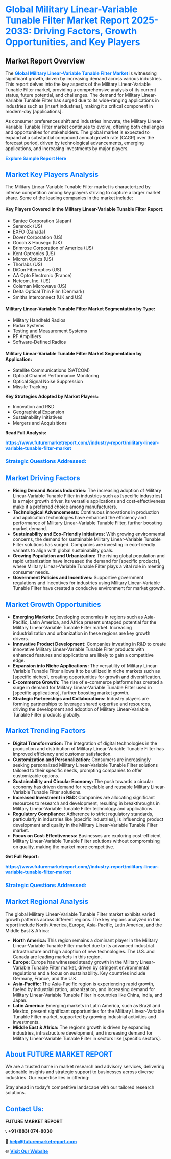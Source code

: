 <h1 style="color: #007BFF;">Global Military Linear-Variable Tunable Filter Market Report 2025-2033: Driving Factors, Growth Opportunities, and Key Players</h1>

<section id="overview">
<h2>Market Report Overview</h2>
<p>The <a href="https://www.futuremarketreport.com//industry-report/military-linear-variable-tunable-filter-market" style="color: #007BFF; text-decoration: none;"><strong>Global Military Linear-Variable Tunable Filter Market</strong></a> is witnessing significant growth, driven by increasing demand across various industries. This report delves into the key aspects of the Military Linear-Variable Tunable Filter market, providing a comprehensive analysis of its current status, future potential, and challenges. The demand for Military Linear-Variable Tunable Filter has surged due to its wide-ranging applications in industries such as [insert industries], making it a critical component in modern-day [applications].</p>
<p>As consumer preferences shift and industries innovate, the Military Linear-Variable Tunable Filter market continues to evolve, offering both challenges and opportunities for stakeholders. The global market is expected to expand at a substantial compound annual growth rate (CAGR) over the forecast period, driven by technological advancements, emerging applications, and increasing investments by major players.</p>
</section>

<section id="overview">
<p><a href="https://www.futuremarketreport.com//request-sample/reportId=53910" style="color: #007BFF; text-decoration: none;"><strong>Explore Sample Report Here</strong></a></p>
</section>

<section id="key-players">
<h2 style="color: #007BFF;">Market Key Players Analysis</h2>
<p>The Military Linear-Variable Tunable Filter market is characterized by intense competition among key players striving to capture a larger market share. Some of the leading companies in the market include:</p>
<h4>Key Players Covered in the Military Linear-Variable Tunable Filter Report:</h4>
<ul><li>Santec Corporation (Japan)</li><li>Semrock (US)</li><li>EXFO (Canada)</li><li>Dover Corporation (US)</li><li>Gooch &amp; Housego (UK)</li><li>Brimrose Corporation of America (US)</li><li>Kent Optronics (US)</li><li>Micron Optics (US)</li><li>Thorlabs (US)</li><li>DiCon Fiberoptics (US)</li><li>AA Opto Electronic (France)</li><li>Netcom, Inc. (US)</li><li>Coleman Microwave (US)</li><li>Delta Optical Thin Film (Denmark)</li><li>Smiths Interconnect (UK and US)</li></ul>
<h4>Military Linear-Variable Tunable Filter Market Segmentation by Type:</h4>
<ul><li>Military Handheld Radios</li><li>Radar Systems</li><li>Testing and Measurement Systems</li><li>RF Amplifiers</li><li>Software-Defined Radios</li></ul>

<h4>Military Linear-Variable Tunable Filter Market Segmentation by Application:</h4>
<ul><li>Satellite Communications (SATCOM)</li><li>Optical Channel Performance Monitoring</li><li>Optical Signal Noise Suppression</li><li>Missile Tracking</li></ul>
<p><strong>Key Strategies Adopted by Market Players:</strong></p>
<ul>
<li>Innovation and R&D</li>
<li>Geographical Expansion</li>
<li>Sustainability Initiatives</li>
<li>Mergers and Acquisitions</li>
</ul>
</section>

<section>
<p><strong>Read Full Analysis: </strong></p><a href="https://www.futuremarketreport.com//industry-report/military-linear-variable-tunable-filter-market" style="color: #007BFF; text-decoration: none;"><strong>https://www.futuremarketreport.com//industry-report/military-linear-variable-tunable-filter-market</strong></a>
<h3 style="color: #007BFF;">Strategic Questions Addressed:</h3>
</section>

<section id="driving-factors">
<h2 style="color: #007BFF;">Market Driving Factors</h2>
<ul>
<li><strong>Rising Demand Across Industries:</strong> The increasing adoption of Military Linear-Variable Tunable Filter in industries such as [specific industries] is a major growth driver. Its versatile applications and cost-effectiveness make it a preferred choice among manufacturers.</li>
<li><strong>Technological Advancements:</strong> Continuous innovations in production and application technologies have enhanced the efficiency and performance of Military Linear-Variable Tunable Filter, further boosting market demand.</li>
<li><strong>Sustainability and Eco-Friendly Initiatives:</strong> With growing environmental concerns, the demand for sustainable Military Linear-Variable Tunable Filter solutions has surged. Companies are investing in eco-friendly variants to align with global sustainability goals.</li>
<li><strong>Growing Population and Urbanization:</strong> The rising global population and rapid urbanization have increased the demand for [specific products], where Military Linear-Variable Tunable Filter plays a vital role in meeting consumer needs.</li>
<li><strong>Government Policies and Incentives:</strong> Supportive government regulations and incentives for industries using Military Linear-Variable Tunable Filter have created a conducive environment for market growth.</li>
</ul>
</section>

<section id="growth-opportunities">
<h2 style="color: #007BFF;">Market Growth Opportunities</h2>
<ul>
<li><strong>Emerging Markets:</strong> Developing economies in regions such as Asia-Pacific, Latin America, and Africa present untapped potential for the Military Linear-Variable Tunable Filter market. Increasing industrialization and urbanization in these regions are key growth drivers.</li>
<li><strong>Innovative Product Development:</strong> Companies investing in R&D to create innovative Military Linear-Variable Tunable Filter products with enhanced features and applications are likely to gain a competitive edge.</li>
<li><strong>Expansion into Niche Applications:</strong> The versatility of Military Linear-Variable Tunable Filter allows it to be utilized in niche markets such as [specific niches], creating opportunities for growth and diversification.</li>
<li><strong>E-commerce Growth:</strong> The rise of e-commerce platforms has created a surge in demand for Military Linear-Variable Tunable Filter used in [specific applications], further boosting market growth.</li>
<li><strong>Strategic Partnerships and Collaborations:</strong> Industry players are forming partnerships to leverage shared expertise and resources, driving the development and adoption of Military Linear-Variable Tunable Filter products globally.</li>
</ul>
</section>

<section id="trending-factors">
<h2 style="color: #007BFF;">Market Trending Factors</h2>
<ul>
<li><strong>Digital Transformation:</strong> The integration of digital technologies in the production and distribution of Military Linear-Variable Tunable Filter has improved efficiency and customer satisfaction.</li>
<li><strong>Customization and Personalization:</strong> Consumers are increasingly seeking personalized Military Linear-Variable Tunable Filter solutions tailored to their specific needs, prompting companies to offer customizable options.</li>
<li><strong>Sustainability and Circular Economy:</strong> The push towards a circular economy has driven demand for recyclable and reusable Military Linear-Variable Tunable Filter solutions.</li>
<li><strong>Increased Investment in R&D:</strong> Companies are allocating significant resources to research and development, resulting in breakthroughs in Military Linear-Variable Tunable Filter technology and applications.</li>
<li><strong>Regulatory Compliance:</strong> Adherence to strict regulatory standards, particularly in industries like [specific industries], is influencing product development and quality in the Military Linear-Variable Tunable Filter market.</li>
<li><strong>Focus on Cost-Effectiveness:</strong> Businesses are exploring cost-efficient Military Linear-Variable Tunable Filter solutions without compromising on quality, making the market more competitive.</li>
</ul>
</section>

<section>
<p><strong>Get Full Report: </strong></p><a href="https://www.futuremarketreport.com//industry-report/military-linear-variable-tunable-filter-market" style="color: #007BFF; text-decoration: none;"><strong>https://www.futuremarketreport.com//industry-report/military-linear-variable-tunable-filter-market</strong></a>
<h3 style="color: #007BFF;">Strategic Questions Addressed:</h3>
</section>


<section id="regional-analysis">
<h2 style="color: #007BFF;">Market Regional Analysis</h2>
<p>The global Military Linear-Variable Tunable Filter market exhibits varied growth patterns across different regions. The key regions analyzed in this report include North America, Europe, Asia-Pacific, Latin America, and the Middle East & Africa:</p>
<ul>
<li><strong>North America:</strong> This region remains a dominant player in the Military Linear-Variable Tunable Filter market due to its advanced industrial infrastructure and high adoption of new technologies. The U.S. and Canada are leading markets in this region.</li>
<li><strong>Europe:</strong> Europe has witnessed steady growth in the Military Linear-Variable Tunable Filter market, driven by stringent environmental regulations and a focus on sustainability. Key countries include Germany, France, and the U.K.</li>
<li><strong>Asia-Pacific:</strong> The Asia-Pacific region is experiencing rapid growth, fueled by industrialization, urbanization, and increasing demand for Military Linear-Variable Tunable Filter in countries like China, India, and Japan.</li>
<li><strong>Latin America:</strong> Emerging markets in Latin America, such as Brazil and Mexico, present significant opportunities for the Military Linear-Variable Tunable Filter market, supported by growing industrial activities and investments.</li>
<li><strong>Middle East & Africa:</strong> The region’s growth is driven by expanding industries, infrastructure development, and increasing demand for Military Linear-Variable Tunable Filter in sectors like [specific sectors].</li>
</ul>
</section>

<footer>
<h2 style="color: #007BFF;">About FUTURE MARKET REPORT</h2>
<p>We are a trusted name in market research and advisory services, delivering actionable insights and strategic support to businesses across diverse industries. Our expertise lies in offering:</p>

<p>Stay ahead in today’s competitive landscape with our tailored research solutions.</p>

<h2 style="color: #007BFF;">Contact Us:</h2>
<p><strong>FUTURE MARKET REPORT</strong></p>
<p>📞 <strong>+91 (883) 074-8030</strong></p>
<p>📧 <strong><a href="mailto:help@futuremarketreport.com" style="color: #007BFF;">help@futuremarketreport.com</a></strong></p>
<p>🌐 <strong><a href="https://www.futuremarketreport.com/" style="color: #007BFF;">Visit Our Website</a></strong></p>
</footer>